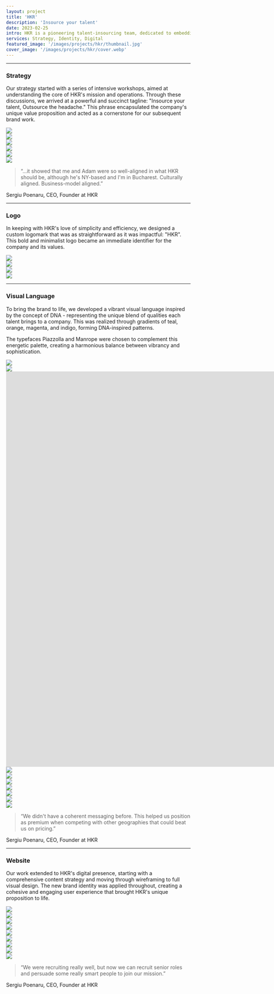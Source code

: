 ```yaml
---
layout: project
title: 'HKR'
description: 'Insource your talent'
date: 2023-02-25
intro: HKR is a pioneering talent-insourcing team, dedicated to embedding top-tier talent into organizations for a reasonable monthly fee. Their mission is to change the perception of outsourcing. However, they faced a challenge - their brand did not encapsulate this unique value proposition. This was where we stepped in to help HKR craft a compelling brand strategy, identity, and website that truly matched their offering.
services: Strategy, Identity, Digital
featured_image: '/images/projects/hkr/thumbnail.jpg'
cover_image: '/images/projects/hkr/cover.webp'
---
```


<hr class="span-12" />

<div class="span-12 md-span-6">
    <h3 class="displayLarge">Strategy</h3>
</div>

<div class="span-12 md-span-6 md-start-7">
    <p>Our strategy started with a series of intensive workshops, aimed at understanding the core of HKR's mission and operations. Through these discussions, we arrived at a powerful and succinct tagline: "Insource your talent, Outsource the headache." This phrase encapsulated the company's unique value proposition and acted as a cornerstone for our subsequent brand work.</p>
</div>

<div class="span-12 pt1">
    <img src="{{ '/images/projects/hkr/strategy.webp' | relative_url }}" />
</div>

<div class="span-12 sm-span-6 pt1 lg-pt2">
     <img src="{{ '/images/projects/hkr/workshop.webp' | relative_url }}" />
</div>
<div class="span-12 sm-span-6 sm-start-7 pt1 lg-pt2">
    <img src="{{ '/images/projects/hkr/motif.webp' | relative_url }}" />
</div>

<div class="span-12 sm-span-6 pt1 lg-pt2">
     <img src="{{ '/images/projects/hkr/mission.webp' | relative_url }}" />
</div>
<div class="span-12 sm-span-6 sm-start-7 pt1 lg-pt2">
    <img src="{{ '/images/projects/hkr/attributes.webp' | relative_url }}" />
</div>

<div class="span-12 pt1 lg-pt2 mb10">
    <img src="{{ '/images/projects/hkr/tagline.webp' | relative_url }}" />
</div>

<div class="span-12 md-span-10 pb6 mb6 mt10">
    <blockquote><span>“</span>...it showed that me and Adam were so well-aligned in what HKR should be, although he's NY-based and I'm in Bucharest. Culturally aligned. Business-model aligned.”</blockquote>
    <p>Sergiu Poenaru, CEO, Founder at HKR</p>
</div>


<hr class="span-12" />

<div class="span-12 md-span-6">
    <h3 class="displayLarge">Logo</h3>
</div>

<div class="span-12 md-span-6 md-start-7">
    <p>In keeping with HKR's love of simplicity and efficiency, we designed a custom logomark that was as straightforward as it was impactful: "HKR". This bold and minimalist logo became an immediate identifier for the company and its values.</p>
</div>

<div class="span-12 pt1 lg-pt2">
    <img src="{{ '/images/projects/hkr/sign.webp' | relative_url }}" />
</div>

<div class="span-12 sm-span-6 pt1 lg-pt2">
     <img src="{{ '/images/projects/hkr/logo-before.webp' | relative_url }}" />
</div>
<div class="span-12 sm-span-6 sm-start-7 pt1 lg-pt2">
    <img src="{{ '/images/projects/hkr/logo-after.webp' | relative_url }}" />
</div>

<div class="span-12 pt1 lg-pt2 mb10">
    <img src="{{ '/images/projects/hkr/logotype.webp' | relative_url }}" />
</div>

<hr class="span-12" />

<div class="span-12 md-span-6">
    <h3 class="displayLarge">Visual Language</h3>
</div>

<div class="span-12 md-span-6 md-start-7">
    <p>To bring the brand to life, we developed a vibrant visual language inspired by the concept of DNA - representing the unique blend of qualities each talent brings to a company. This was realized through gradients of teal, orange, magenta, and indigo, forming DNA-inspired patterns. </p>
    <p>The typefaces Piazzolla and Manrope were chosen to complement this energetic palette, creating a harmonious balance between vibrancy and sophistication.</p>
</div>



<div class="span-12 sm-span-6 pt1 lg-pt2">
     <img src="{{ '/images/projects/hkr/concept.webp' | relative_url }}" />
</div>
<div class="span-12 sm-span-6 sm-start-7 pt1 lg-pt2">
    <img src="{{ '/images/projects/hkr/dna.webp' | relative_url }}" />
</div>

<div class="span-12 pt1 lg-pt2">
    <iframe src="https://player.vimeo.com/video/826973265?autoplay=1&loop=1&title=0&byline=0&portrait=0&background=1&quality=2K" width="1920px" height="1080px" frameborder="0" allow="autoplay; fullscreen; picture-in-picture" allowfullscreen title="HKR DNA Patterns"></iframe>
</div>

<div class="span-12 sm-span-6 pt1 lg-pt2">
     <img src="{{ '/images/projects/hkr/colorwheel.webp' | relative_url }}" />
</div>
<div class="span-12 sm-span-6 sm-start-7 pt1 lg-pt2">
    <img src="{{ '/images/projects/hkr/palette.webp' | relative_url }}" />
</div>

<div class="span-12 sm-span-6 pt1 lg-pt2">
     <img src="{{ '/images/projects/hkr/stationery.webp' | relative_url }}" />
</div>
<div class="span-12 sm-span-6 sm-start-7 pt1 lg-pt2">
    <img src="{{ '/images/projects/hkr/business-cards.webp' | relative_url }}" />
</div>

<div class="span-12 sm-span-6 pt1 lg-pt2">
     <img src="{{ '/images/projects/hkr/flag.webp' | relative_url }}" />
</div>
<div class="span-12 sm-span-6 sm-start-7 pt1 lg-pt2">
    <img src="{{ '/images/projects/hkr/billboard.webp' | relative_url }}" />
</div>

<div class="span-12 pt1 lg-pt2 mb10">
    <img src="{{ '/images/projects/hkr/guidelines.webp' | relative_url }}" />
</div>

<div class="span-12 md-span-10 pb6 mb6 mt10">
    <blockquote><span>“</span>We didn't have a coherent messaging before. This helped us position as premium when competing with other geographies that could beat us on pricing.”</blockquote>
    <p>Sergiu Poenaru, CEO, Founder at HKR</p>
</div>


<hr class="span-12" />

<div class="span-12 md-span-6">
    <h3 class="displayLarge">Website</h3>
</div>

<div class="span-12 md-span-6 md-start-7">
    <p>Our work extended to HKR's digital presence, starting with a comprehensive content strategy and moving through wireframing to full visual design. The new brand identity was applied throughout, creating a cohesive and engaging user experience that brought HKR's unique proposition to life.</p>
</div>

<div class="span-12 pt1 lg-pt2">
    <img src="{{ '/images/projects/hkr/lofis.webp' | relative_url }}" />
</div>

<div class="span-12 sm-span-6 pt1 lg-pt2">
     <img src="{{ '/images/projects/hkr/hifi-home.webp' | relative_url }}" />
</div>
<div class="span-12 sm-span-6 sm-start-7 pt1 lg-pt2">
    <img src="{{ '/images/projects/hkr/hifis.webp' | relative_url }}" />
</div>

<div class="span-12 pt1 lg-pt2">
    <img src="{{ '/images/projects/hkr/screens.webp' | relative_url }}" />
</div>

<div class="span-12 sm-span-6 pt1 lg-pt2">
     <img src="{{ '/images/projects/hkr/home.webp' | relative_url }}" />
</div>
<div class="span-12 sm-span-6 sm-start-7 pt1 lg-pt2">
    <img src="{{ '/images/projects/hkr/about.webp' | relative_url }}" />
</div>
<div class="span-12 sm-span-6 pt1 lg-pt2">
     <img src="{{ '/images/projects/hkr/howitworks.webp' | relative_url }}" />
</div>
<div class="span-12 sm-span-6 sm-start-7 pt1 lg-pt2">
    <img src="{{ '/images/projects/hkr/services.webp' | relative_url }}" />
</div>

<div class="span-12 pt1 lg-pt2">
    <img src="{{ '/images/projects/hkr/desktop-mock.webp' | relative_url }}" />
</div>

<div class="span-12 md-span-10 pb6 mb6 mt10">
    <blockquote><span>“</span>We were recruiting really well, but now we can recruit senior roles and persuade some really smart people to join our mission.”</blockquote>
    <p>Sergiu Poenaru, CEO, Founder at HKR</p>
</div>